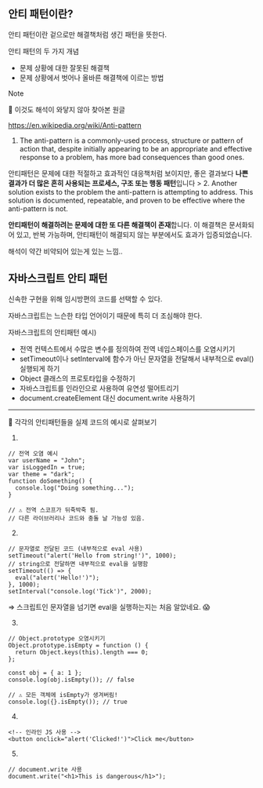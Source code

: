 ## 안티 패턴이란?

안티 패턴이란 겉으로만 해결책처럼 생긴 패턴을 뜻한다.

안티 패턴의 두 가지 개념

- 문제 상황에 대한 잘못된 해결책
- 문제 상황에서 벗어나 올바른 해결책에 이르는 방법

> [!NOTE]
>
> 🤔 이것도 해석이 와닿지 않아 찾아본 원글
>
> https://en.wikipedia.org/wiki/Anti-pattern
>
> 1. The anti-pattern is a commonly-used process, structure or pattern of action that, despite initially appearing to be an appropriate and effective response to a problem, has more bad consequences than good ones.
>
> 안티패턴은 문제에 대한 적절하고 효과적인 대응책처럼 보이지만, 좋은 결과보다 **나쁜 결과가 더 많은 흔히 사용되는 프로세스, 구조 또는 행동 패턴**입니다 > 2. Another solution exists to the problem the anti-pattern is attempting to address. This solution is documented, repeatable, and proven to be effective where the anti-pattern is not.
>
> **안티패턴이 해결하려는 문제에 대한 또 다른 해결책이 존재**합니다. 이 해결책은 문서화되어 있고, 반복 가능하며, 안티패턴이 해결되지 않는 부분에서도 효과가 입증되었습니다.
>
> 해석이 약간 비약되어 있는게 있는 느낌..

## 자바스크립트 안티 패턴

신속한 구현을 위해 임시방편의 코드를 선택할 수 있다.

자바스크립트는 느슨한 타입 언어이기 때문에 특히 더 조심해야 한다.

자바스크립트의 안티패턴 예시)

- 전역 컨텍스트에서 수많은 변수를 정의하여 전역 네임스페이스를 오염시키기
- setTimeout이나 setInterval에 함수가 아닌 문자열을 전달해서 내부적으로 eval()실행되게 하기
- Object 클래스의 프로토타입을 수정하기
- 자바스크립트를 인라인으로 사용하여 유연성 떨어트리기
- document.createElement 대신 document.write 사용하기

<hr/>

🤔 각각의 안티패턴들을 실제 코드의 예시로 살펴보기

1.

```tsx
// 전역 오염 예시
var userName = "John";
var isLoggedIn = true;
var theme = "dark";
function doSomething() {
  console.log("Doing something...");
}

// ⚠️ 전역 스코프가 뒤죽박죽 됨.
// 다른 라이브러리나 코드와 충돌 날 가능성 있음.
```

2.

```tsx
// 문자열로 전달된 코드 (내부적으로 eval 사용)
setTimeout("alert('Hello from string!')", 1000);
// string으로 전달하면 내부적으로 eval을 실행함
setTimeout(() => {
  eval("alert('Hello!')");
}, 1000);
setInterval("console.log('Tick')", 2000);
```

⇒ 스크립트인 문자열을 넘기면 eval을 실행하는지는 처음 알았네요. 😱

3.

```tsx
// Object.prototype 오염시키기
Object.prototype.isEmpty = function () {
  return Object.keys(this).length === 0;
};

const obj = { a: 1 };
console.log(obj.isEmpty()); // false

// ⚠️ 모든 객체에 isEmpty가 생겨버림!
console.log({}.isEmpty()); // true
```

4.

```tsx
<!-- 인라인 JS 사용 -->
<button onclick="alert('Clicked!')">Click me</button>
```

5.

```tsx
// document.write 사용
document.write("<h1>This is dangerous</h1>");
```
